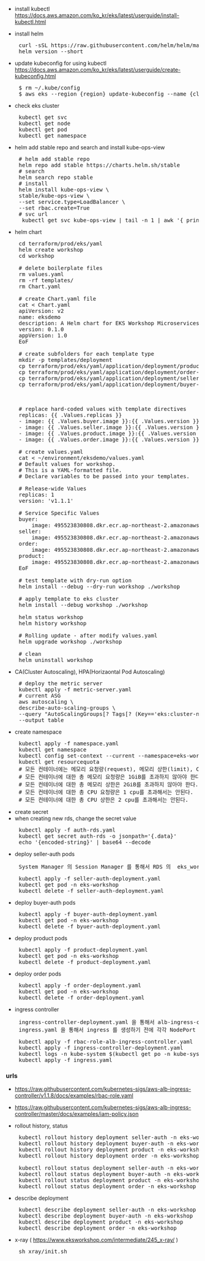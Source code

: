 - install kubectl
https://docs.aws.amazon.com/ko_kr/eks/latest/userguide/install-kubectl.html

- install helm
<pre>
    curl -sSL https://raw.githubusercontent.com/helm/helm/master/scripts/get-helm-3 | bash
    helm version --short
</pre>

- update kubeconfig for using kubectl
https://docs.aws.amazon.com/ko_kr/eks/latest/userguide/create-kubeconfig.html
<pre>
    $ rm ~/.kube/config 
    $ aws eks --region {region} update-kubeconfig --name {cluster-name}
</pre>

- check eks cluster
<pre>
    kubectl get svc
    kubectl get node
    kubectl get pod
    kubectl get namespace
</pre>

- helm add stable repo and search and install kube-ops-view
<pre>
    # helm add stable repo
    helm repo add stable https://charts.helm.sh/stable
    # search
    helm search repo stable
    # install
    helm install kube-ops-view \
    stable/kube-ops-view \
    --set service.type=LoadBalancer \
    --set rbac.create=True
    # svc url
     kubectl get svc kube-ops-view | tail -n 1 | awk '{ print "Kube-ops-view URL = http://"$4 }'
</pre>

- helm chart
<pre>
    cd terraform/prod/eks/yaml
    helm create workshop
    cd workshop

    # delete boilerplate files
    rm values.yaml
    rm -rf templates/
    rm Chart.yaml

    # create Chart.yaml file
    cat <<EoF > Chart.yaml
    apiVersion: v2
    name: eksdemo
    description: A Helm chart for EKS Workshop Microservices application
    version: 0.1.0
    appVersion: 1.0
    EoF
    
    # create subfolders for each template type
    mkdir -p templates/deployment
    cp terraform/prod/eks/yaml/application/deployment/product-deployment.yaml terraform/prod/eks/yaml/helm/workshop/templates/deployment/product-deployment.yaml 
    cp terraform/prod/eks/yaml/application/deployment/order-deployment.yaml terraform/prod/eks/yaml/helm/workshop/templates/deployment/order-deployment.yaml 
    cp terraform/prod/eks/yaml/application/deployment/seller-auth-deployment.yaml terraform/prod/eks/yaml/helm/workshop/templates/deployment/seller-auth-deployment.yaml                                                                                                                                                                       
    cp terraform/prod/eks/yaml/application/deployment/buyer-auth-deployment.yaml terraform/prod/eks/yaml/helm/workshop/templates/deployment/buyer-auth-deployment.yaml
    
    
    
    # replace hard-coded values with template directives
    replicas: {{ .Values.replicas }}
    - image: {{ .Values.buyer.image }}:{{ .Values.version }} in terraform/prod/eks/yaml/helm/workshop/templates/deployment/buyer-auth-deployment.yaml
    - image: {{ .Values.seller.image }}:{{ .Values.version }} in terraform/prod/eks/yaml/helm/workshop/templates/deployment/seller-auth-deployment.yaml
    - image: {{ .Values.product.image }}:{{ .Values.version }} in terraform/prod/eks/yaml/helm/workshop/templates/deployment/product-deployment.yaml
    - image: {{ .Values.order.image }}:{{ .Values.version }} in terraform/prod/eks/yaml/helm/workshop/templates/deployment/order-deployment.yaml
    
    # create values.yaml
    cat <<EoF > ~/environment/eksdemo/values.yaml
    # Default values for workshop.
    # This is a YAML-formatted file.
    # Declare variables to be passed into your templates.

    # Release-wide Values
    replicas: 1
    version: 'v1.1.1'

    # Service Specific Values
    buyer:
        image: 495523830808.dkr.ecr.ap-northeast-2.amazonaws.com/eks-workshop-buyer-auth
    seller:
        image: 495523830808.dkr.ecr.ap-northeast-2.amazonaws.com/eks-workshop-seller-auth
    order:
        image: 495523830808.dkr.ecr.ap-northeast-2.amazonaws.com/eks-workshop-order
    product:
        image: 495523830808.dkr.ecr.ap-northeast-2.amazonaws.com/eks-workshop-product
    EoF
    
    # test template with dry-run option
    helm install --debug --dry-run workshop ./workshop
    
    # apply template to eks cluster
    helm install --debug workshop ./workshop
    
    helm status workshop
    helm history workshop
    
    # Rolling update - after modify values.yaml
    helm upgrade workshop ./workshop
    
    # clean
    helm uninstall workshop
</pre>

- CA(Cluster Autoscaling), HPA(Horizaontal Pod Autoscaling) 
<pre>
    # deploy the metric server
    kubectl apply -f metric-server.yaml
    # current ASG
    aws autoscaling \
    describe-auto-scaling-groups \
    --query "AutoScalingGroups[? Tags[? (Key=='eks:cluster-name') && Value=='eks-workshop-cluster']].[AutoScalingGroupName, MinSize, MaxSize,DesiredCapacity]" \
    --output table
</pre>

- create namespace
<pre>
    kubectl apply -f namespace.yaml
    kubectl get namespace
    kubectl config set-context --current --namespace=eks-workshop
    kubectl get resourcequota
    # 모든 컨테이너에는 메모리 요청량(request), 메모리 상한(limit), CPU 요청량 및 CPU 상한이 있어야 한다.
    # 모든 컨테이너에 대한 총 메모리 요청량은 1GiB를 초과하지 않아야 한다.
    # 모든 컨테이너에 대한 총 메모리 상한은 2GiB를 초과하지 않아야 한다.
    # 모든 컨테이너에 대한 총 CPU 요청량은 1 cpu를 초과해서는 안된다.
    # 모든 컨테이너에 대한 총 CPU 상한은 2 cpu를 초과해서는 안된다.
</pre>

- create secret
- when creating new rds, change the secret value
<pre>
    kubectl apply -f auth-rds.yaml
    kubectl get secret auth-rds -o jsonpath='{.data}'
    echo '{encoded-string}' | base64 --decode
</pre>

- deploy seller-auth pods
<pre>
    System Manager 의 Session Manager 를 통해서 RDS 의  eks_workshop database 와 seller table 을 생성해주어야 한다.
</pre>
<pre>
    kubectl apply -f seller-auth-deployment.yaml
    kubectl get pod -n eks-workshop
    kubectl delete -f seller-auth-deployment.yaml
</pre>

- deploy buyer-auth pods
<pre>
    kubectl apply -f buyer-auth-deployment.yaml
    kubectl get pod -n eks-workshop
    kubectl delete -f byuer-auth-deployment.yaml
</pre>

- deploy product pods
<pre>
    kubectl apply -f product-deployment.yaml
    kubectl get pod -n eks-workshop
    kubectl delete -f product-deployment.yaml
</pre>

- deploy order pods
<pre>
    kubectl apply -f order-deployment.yaml
    kubectl get pod -n eks-workshop
    kubectl delete -f order-deployment.yaml
</pre>


- ingress controller
<pre>
    ingress-controller-deployment.yaml 을 통해서 alb-ingress-controller 를 생성하기 전에 node group 이 속한 vpc id 로 변경해주어야 한다.
    ingress.yaml 을 통해서 ingress 를 생성하기 전에 각각 NodePort Service 에 매핑된 Port Number 로 변경해주어야 한다.
</pre>
<pre>
    kubectl apply -f rbac-role-alb-ingress-controller.yaml
    kubectl apply -f ingress-controller-deployment.yaml    
    kubectl logs -n kube-system $(kubectl get po -n kube-system | egrep -o 'aws-load-balancer-controller[a-zA-Z0-9-]+')
    kubectl apply -f ingress.yaml
</pre>

### urls
- https://raw.githubusercontent.com/kubernetes-sigs/aws-alb-ingress-controller/v1.1.8/docs/examples/rbac-role.yaml
- https://raw.githubusercontent.com/kubernetes-sigs/aws-alb-ingress-controller/master/docs/examples/iam-policy.json

- rollout history, status
<pre>
    kubectl rollout history deployment seller-auth -n eks-workshop
    kubectl rollout history deployment buyer-auth -n eks-workshop
    kubectl rollout history deployment product -n eks-workshop
    kubectl rollout history deployment order -n eks-workshop

    kubectl rollout status deployment seller-auth -n eks-workshop
    kubectl rollout status deployment buyer-auth -n eks-workshop
    kubectl rollout status deployment product -n eks-workshop
    kubectl rollout status deployment order -n eks-workshop
</pre>

- describe deployment
<pre>
    kubectl describe deployment seller-auth -n eks-workshop
    kubectl describe deployment buyer-auth -n eks-workshop
    kubectl describe deployment product -n eks-workshop
    kubectl describe deployment order -n eks-workshop
</pre>

- x-ray ( https://www.eksworkshop.com/intermediate/245_x-ray/ )
<pre>
    sh xray/init.sh
</pre>
